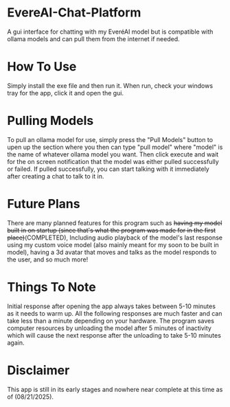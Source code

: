 # EvereAI-Chat-Platform
A gui interface for chatting with my EveréAI model but is compatible with ollama models and can pull them from the internet if needed.

# How To Use
Simply install the exe file and then run it. 
When run, check your windows tray for the app, click it and open the gui.

# Pulling Models
To pull an ollama model for use, simply press the "Pull Models" button to upen up the section where you then can type "pull model" where "model" is the name of whatever ollama model you want. Then click execute and wait for the on screen notification that the model was either pulled successfully or failed. If pulled successfully, you can start talking with it immediately after creating a chat to talk to it in.

# Future Plans
There are many planned features for this program such as ~~having my model built in on startup (since that's what the program was made for in the first place)~~(COMPLETED), Including audio playback of the model's last response using my custom voice model (also mainly meant for my soon to be built in model), having a 3d avatar that moves and talks as the model responds to the user, and so much more!

# Things To Note
Initial response after opening the app always takes between 5-10 minutes as it needs to warm up.
All the following responses are much faster and can take less than a minute depending on your hardware.
The program saves computer resources by unloading the model after 5 minutes of inactivity which will cause the next response after the unloading to take 5-10 minutes again.

# Disclaimer
This app is still in its early stages and nowhere near complete at this time as of (08/21/2025).
